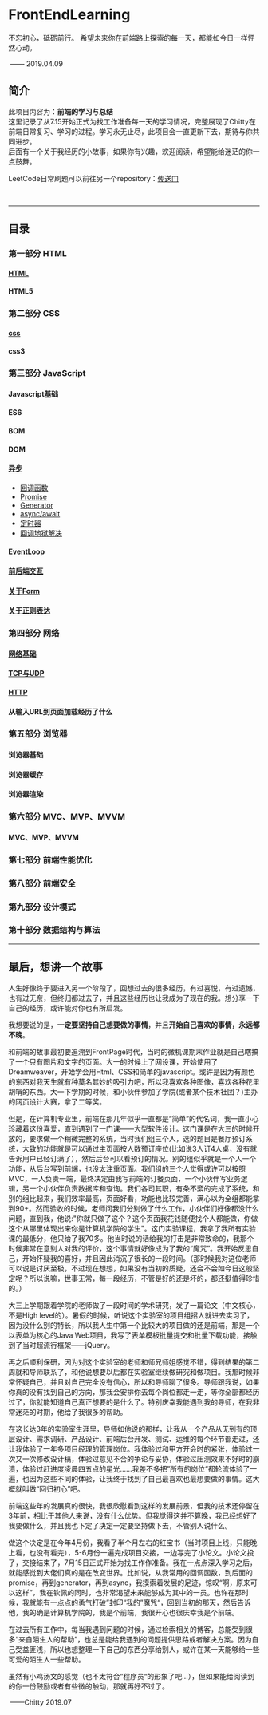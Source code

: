 # FrontEndLearning 

不忘初心，砥砺前行。
希望未来你在前端路上探索的每一天，都能如今日一样怦然心动。

​																										—— 2019.04.09

## 简介

此项目内容为：**前端的学习与总结**  
这里记录了从7.15开始正式为找工作准备每一天的学习情况，完整展现了Chitty在前端日常复习、学习的过程。学习永无止尽，此项目会一直更新下去，期待与你共同进步。  
后面有一个关于我经历的小故事，如果你有兴趣，欢迎阅读，希望能给迷茫的你一点鼓舞。  


LeetCode日常刷题可以前往另一个repository：[传送门](https://github.com/YiiChitty/leetcode-practice)

​      

------



## 目录

### 第一部分  HTML
#### [HTML](https://github.com/YiiChitty/FrontEndLearning/blob/master/HTML/HTML.md)  
#### HTML5  


### 第二部分 CSS
#### [css](https://github.com/YiiChitty/FrontEndLearning/blob/master/CSS/CSS.md)  
#### css3  

### 第三部分 JavaScript
#### Javascript基础  
#### ES6   
#### BOM   
#### DOM   
#### [异步](https://github.com/YiiChitty/FrontEndLearning/blob/master/Javascript/异步.md)  

- [回调函数](https://github.com/YiiChitty/FrontEndLearning/blob/master/Javascript/CallBack.md)
- [Promise](https://github.com/YiiChitty/FrontEndLearning/blob/master/Javascript/Promise.md)
- [Generator](https://github.com/YiiChitty/FrontEndLearning/blob/master/Javascript/深入理解Generator.md)
- [async/await](https://github.com/YiiChitty/FrontEndLearning/blob/master/Javascript/async和await详解.md)
- [定时器](https://github.com/YiiChitty/FrontEndLearning/blob/master/Javascript/定时器.md)
- [回调地狱解决](https://github.com/YiiChitty/FrontEndLearning/tree/master/Javascript)
#### [EventLoop](https://github.com/YiiChitty/FrontEndLearning/blob/master/Javascript/EventLoop.md)  
#### [前后端交互](https://github.com/YiiChitty/FrontEndLearning/blob/master/Javascript/前后端数据交互.md)

#### [关于Form](https://github.com/YiiChitty/FrontEndLearning/blob/master/Javascript/Form.md)  

#### [关于正则表达](https://github.com/YiiChitty/FrontEndLearning/blob/master/Javascript/正则表达.md)    



### 第四部分 网络
#### [网络基础](https://github.com/YiiChitty/FrontEndLearning/blob/master/%E7%BD%91%E7%BB%9C/%E7%BD%91%E7%BB%9C.md)  
#### [TCP与UDP](https://github.com/YiiChitty/FrontEndLearning/blob/master/%E7%BD%91%E7%BB%9C/UDP%20and%20TCP.md)  
#### [HTTP](https://github.com/YiiChitty/FrontEndLearning/blob/master/%E7%BD%91%E7%BB%9C/http.md)  
#### 从输入URL到页面加载经历了什么  

### 第五部分 浏览器
#### 浏览器基础  
#### 浏览器缓存  
#### 浏览器渲染  

### 第六部分 MVC、MVP、MVVM
#### MVC、MVP、MVVM  

### 第七部分 前端性能优化

### 第八部分 前端安全

### 第九部分 设计模式

### 第十部分 数据结构与算法

   




------



## 最后，想讲一个故事

​		人生好像终于要进入另一个阶段了，回想过去的很多经历，有过喜悦，有过遗憾，也有过无奈，但终归都过去了，并且这些经历也让我成为了现在的我。想分享一下自己的经历，或许能对你也有所启发。

​		我想要说的是，**一定要坚持自己想要做的事情**，并且**开始自己喜欢的事情，永远都不晚**。

​		和前端的故事最初要追溯到FrontPage时代，当时的微机课期末作业就是自己瞎搞了一个只有图片和文字的页面。大一的时候上了网设课，开始使用了Dreamweaver，开始学会用Html、CSS和简单的javascript。或许是因为有颜色的东西对我天生就有种莫名其妙的吸引力吧，所以我喜欢各种图像，喜欢各种花里胡哨的东西。大一下学期的时候，和小伙伴参加了学院(或者某个技术社团？)主办的网页设计大赛，拿了二等奖。  

​		但是，在计算机专业里，前端在那几年似乎一直都是“简单”的代名词，我一直小心珍藏着这份喜爱，直到遇到了一门课——大型软件设计。这门课是在大三的时候开放的，要求做一个稍微完整的系统，当时我们组三个人，选的题目是餐厅预订系统，大致的功能就是可以通过主页面按人数预订座位(比如说3人订4人桌，没有就告诉用户已经订满了），然后后台可以看预订的情况。别的组似乎就是一个人一个功能，从后台写到前端，也没太注重页面。我们组的三个人觉得或许可以按照MVC，一人负责一端，最终决定由我写前端的订餐页面，一个小伙伴写业务逻辑，另一个小伙伴负责数据库和查询。我们各司其职，有条不紊的完成了系统，和别的组比起来，我们效率最高，页面好看，功能也比较完善，满心以为全组都能拿到90+。然而验收的时候，老师问我们分别做了什么工作，小伙伴们好像都没什么问题，直到我，他说:"你就只做了这个？这个页面我花钱随便找个人都能做，你做这个从哪里体现出来你是计算机学院的学生"。这门实验课程，我拿了我所有实验课的最低分，他只给了我70多。他当时说的话给我的打击是非常致命的，我那个时候非常在意别人对我的评价，这个事情就好像成为了我的“魔咒”。我开始反思自己，开始怀疑我的喜好，并且因此消沉了很长的一段时间。（那时候我对这位老师可以说是讨厌至极，不过现在想想，如果没有当初的质疑，还会不会如今日这般坚定呢？所以说嘛，世事无常，每一段经历，不管是好的还是坏的，都还挺值得珍惜的。）

​		大三上学期跟着学院的老师做了一段时间的学术研究，发了一篇论文（中文核心，不是High level的）。暑假的时候，听说这个实验室的项目组招人就进去实习了，因为没什么别的特长，所以我人生中第一个比较大的项目做的还是前端，那是一个以表单为核心的Java Web项目，我写了表单模板批量提交和批量下载功能，接触到了当时超流行框架——jQuery。

​		再之后顺利保研，因为对这个实验室的老师和师兄师姐感觉不错，得到结果的第二周就和导师联系了，和他说想要以后都在实验室继续做研究和做项目。我那时候非常怀疑自己，并且对自己完全没有信心，所以和导师聊了很多。导师跟我说，如果你真的没有找到自己的方向，那我会安排你去每个岗位都走一走，等你全部都经历过了，你就能知道自己真正想要的是什么了。特别庆幸我能遇到我的导师，在我非常迷茫的时期，他给了我很多的帮助。

​		在这长达3年的实验室生涯里，导师如他说的那样，让我从一个产品从无到有的顶层设计、需求调研、产品设计、前端后台开发、测试、运维的每个环节都走过，还让我体验了一年多项目经理的管理岗位。我体验过和甲方开会时的紧张，体验过一次又一次修改设计稿，体验过意见不合的争论与妥协，体验过压测效果不好时的崩溃，体验过赶进度凌晨四五点的星光……我差不多把”所有的岗位“都轮流体验了一遍，也因为这些不同的体验，让我终于找到了自己最喜欢也最想要做的事情。这大概就叫做“回归初心”吧。

​		前端这些年的发展真的很快，我很欣慰看到这样的发展前景，但我的技术还停留在3年前，相比于其他人来说，没有什么优势。但我觉得这并不算晚，我已经想好了我要做什么，并且我也下定了决定一定要坚持做下去，不管别人说什么。

​		做这个决定是在今年4月份，我看了半个月左右的红宝书（当时项目上线，只能晚上看，也没有看完），5-6月份一遍完成项目交接，一边写完了小论文。小论文投了，交接结束了，7月15日正式开始为找工作作准备。我在一点点深入学习之后，就能感觉到大佬们真的是在改变世界。比如说，从我常用的回调函数，到后面的promise，再到generator，再到async，我摸索着发展的足迹，惊叹“啊，原来可以这样”，我在钦佩的同时，也非常渴望未来能够成为其中的一员。也许在那时候，我就能有一点点的勇气打破”封印“我的”魔咒“，回到当初的那天，然后告诉他，我的确是计算机学院的，我是个前端，我很开心也很庆幸我是个前端。

​		在过去所有工作中，每当我遇到问题的时候，通过检索相关的博客，总能受到很多“来自陌生人的帮助”，也总是能给我遇到的问题提供思路或者解决方案。因为自己受益匪浅，所以也想整理一下自己的东西分享给别人，或许在某一天能够给一些可爱的陌生人一些帮助。

​		虽然有小鸡汤文的感觉（也不太符合”程序员“的形象了吧…），但如果能给阅读到的你一份鼓励或者有些微的触动，那就再好不过了。

​																															——Chitty   2019.07 